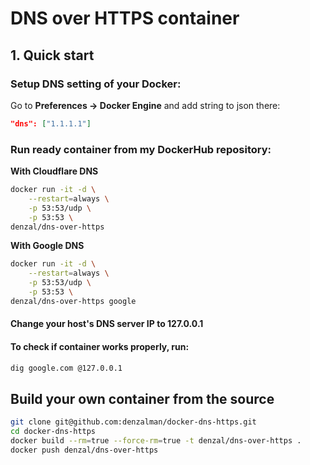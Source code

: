 # DNS over HTTPS container

## 1. Quick start

### Setup DNS setting of your Docker:
Go to **Preferences -> Docker Engine** and add string to json there:
```json
"dns": ["1.1.1.1"]
```

### Run ready container from my DockerHub repository:
**With Cloudflare DNS**
``` bash
docker run -it -d \
    --restart=always \
    -p 53:53/udp \
    -p 53:53 \
denzal/dns-over-https
```
**With Google DNS**
``` bash
docker run -it -d \
    --restart=always \
    -p 53:53/udp \
    -p 53:53 \
denzal/dns-over-https google
```
#### Change your host's DNS server IP to 127.0.0.1

#### To check if container works properly, run:
```bash
dig google.com @127.0.0.1
```

## Build your own container from the source
```bash
git clone git@github.com:denzalman/docker-dns-https.git
cd docker-dns-https
docker build --rm=true --force-rm=true -t denzal/dns-over-https .
docker push denzal/dns-over-https
```


